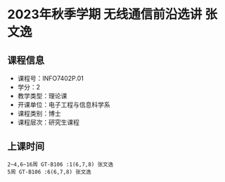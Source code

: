 # 2023年秋季学期 无线通信前沿选讲 张文逸






## 课程信息

- 课程号：INFO7402P.01
- 学分：2
- 教学类型：理论课
- 开课单位：电子工程与信息科学系
- 课程类别：博士
- 课程层次：研究生课程

## 上课时间

```
2~4,6~16周 GT-B106 :1(6,7,8) 张文逸
5周 GT-B106 :6(6,7,8) 张文逸
```

